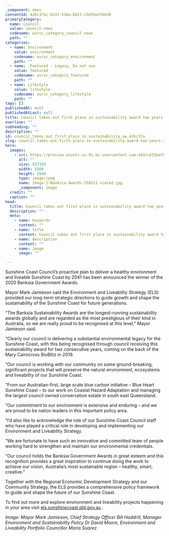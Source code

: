 ```yaml
---
_component: news
contentId: 42bc37ac-b337-510a-bb23-c5655ed76b36
primaryCategory:
  name: Council
  value: council-news
  codename: oursc_category_council_news
  path: ""
categories:
  - name: Environment
    value: environment
    codename: oursc_category_environment
    path: ""
  - name: _Featured - Legacy. Do not use
    value: featured
    codename: oursc_category_featured
    path: ""
  - name: Lifestyle
    value: lifestyle
    codename: oursc_category_lifestyle
    path: ""
tags: []
publishedAt: null
publishedAtLast: null
title: Council takes out first place in sustainability award two years running
overline: ""
subheading: ""
description: ""
id: council_takes_out_first_place_in_sustainability_aw_42bc37a
slug: council-takes-out-first-place-in-sustainability-award-two-years-running
hero:
  images:
    - src: https://preview-assets-us-01.kc-usercontent.com:443/c631baf8-1b46-001f-580c-d0001b68b4a8/0be52d7b-122b-43e5-acc3-4d75a9ed6fd7/Image-1-Banksia-Awards-250321-scaled.jpg
      alt: ""
      size: 937329
      width: 2560
      height: 2560
      type: image/jpeg
      name: Image-1-Banksia-Awards-250321-scaled.jpg
      _component: image
  credit: ""
  caption: ""
head:
  title: Council takes out first place in sustainability award two years running
  description: ""
  meta:
    - name: keywords
      content: ""
    - name: title
      content: Council takes out first place in sustainability award two years running
    - name: description
      content: ""
    - name: image
      image: ""

---
```

Sunshine Coast Council’s proactive plan to deliver a healthy environment and liveable Sunshine Coast by 2041 has been announced the winner of the 2020 Banksia Government Awards.

Mayor Mark Jamieson said the Environment and Liveability Strategy (ELS) provided our long-term strategic directions to guide growth and shape the sustainability of the Sunshine Coast for future generations.  

“The Banksia Sustainability Awards are the longest-running sustainability awards globally and are regarded as the most prestigious of their kind in Australia, so we are really proud to be recognised at this level,” Mayor Jamieson said. 

“Clearly our council is delivering a substantial environmental legacy for the Sunshine Coast, with this being recognised through council receiving this sustainability award for two consecutive years, coming on the back of the Mary Cairncross BioBlitz in 2019.

“Our council is working with our community on some ground-breaking, significant projects that will preserve the natural environment, ecosystems and liveability of our Sunshine Coast.

“From our Australian-first, large scale blue carbon initiative – Blue Heart Sunshine Coast – to our work on Coastal Hazard Adaptation and managing the largest council owned conservation estate in south east Queensland. 

“Our commitment to our environment is extensive and enduring – and we are proud to be nation leaders in this important policy area.

“I’d also like to acknowledge the role of our Sunshine Coast Council staff who have played a critical role in developing and implementing our Environment and Liveability Strategy.

“We are fortunate to have such an innovative and committed team of people working hard to strengthen and maintain our environmental credentials.

“Our council holds the Banksia Government Awards in great esteem and this recognition provides a great inspiration to continue doing the work to achieve our vision, Australia’s most sustainable region – healthy, smart, creative.”

Together with the Regional Economic Development Strategy and our Community Strategy, the ELS provides a comprehensive policy framework to guide and shape the future of our Sunshine Coast.

To find out more and explore environment and liveability projects happening in your area visit [els.sunshinecoast.qld.gov.au](https://els.sunshinecoast.qld.gov.au/)
.

*Image: Mayor Mark Jamieson, Chief Strategy Officer Bill Haddrill, Manager Environment and Sustainability Policy Dr David Moore, Environment and Liveability Portfolio Councillor Maria Suarez.*
